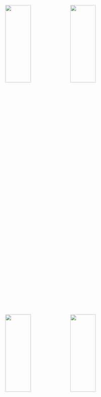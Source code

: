 <p>
<img src="https://user-images.githubusercontent.com/119872080/223963139-253ba74b-bc47-446f-994f-e3637f33fa1d.png" height="25%" width="40%" >
<img src="https://user-images.githubusercontent.com/119872080/223963165-85f78840-d59c-4785-a5a6-ebd47541b6ad.png" height="25%" width="40%" >
<img src="https://user-images.githubusercontent.com/119872080/223963173-307f3dac-5fcc-4f2b-82a7-10ec139548ca.png" height="25%" width="40%" >
<img src="https://user-images.githubusercontent.com/119872080/223963180-42359692-c59d-4f2e-8b38-33664f9877c5.png" height="25%" width="40%" >
</p>
